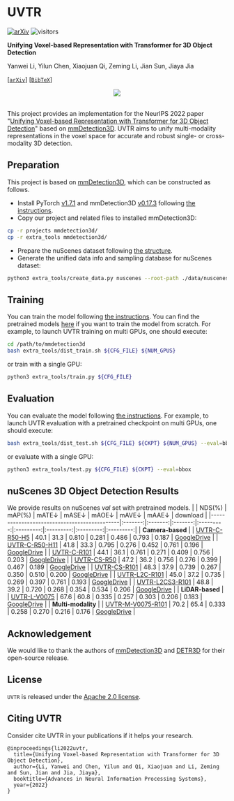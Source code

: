 
# UVTR
[![arXiv](https://img.shields.io/badge/arXiv-Paper-<COLOR>.svg)](https://arxiv.org/abs/2206.00630)
![visitors](https://visitor-badge.glitch.me/badge?page_id=dvlab-research/UVTR)

**Unifying Voxel-based Representation with Transformer for 3D Object Detection**

Yanwei Li, Yilun Chen, Xiaojuan Qi, Zeming Li, Jian Sun, Jiaya Jia

[[`arXiv`](https://arxiv.org/abs/2206.00630)] [[`BibTeX`](#CitingUVTR)]

<div align="center">
  <img src="projects/docs/uvtr.png"/>
</div><br/>

This project provides an implementation for the NeurIPS 2022 paper "[Unifying Voxel-based Representation with Transformer for 3D Object Detection](https://arxiv.org/abs/2206.00630)" based on [mmDetection3D](https://github.com/open-mmlab/mmdetection3d). UVTR aims to unify multi-modality representations in the voxel space for accurate and robust single- or cross-modality 3D detection.

## Preparation
This project is based on [mmDetection3D](https://github.com/open-mmlab/mmdetection3d), which can be constructed as follows.
* Install PyTorch [v1.7.1](https://pytorch.org/get-started/previous-versions/) and mmDetection3D [v0.17.3](https://github.com/open-mmlab/mmdetection3d/tree/v0.17.3) following [the instructions](https://github.com/open-mmlab/mmdetection3d/blob/v0.17.3/docs/getting_started.md).
* Copy our project and related files to installed mmDetection3D:
```bash
cp -r projects mmdetection3d/
cp -r extra_tools mmdetection3d/
```
* Prepare the nuScenes dataset following [the structure](https://github.com/open-mmlab/mmdetection3d/blob/v0.17.3/docs/data_preparation.md).
* Generate the unified data info and sampling database for nuScenes dataset:
```bash
python3 extra_tools/create_data.py nuscenes --root-path ./data/nuscenes --out-dir ./data/nuscenes --extra-tag nuscenes_unified
```

## Training
You can train the model following [the instructions](https://github.com/open-mmlab/mmdetection3d/blob/v0.17.3/docs/datasets/nuscenes_det.md).
You can find the pretrained models [here](https://drive.google.com/drive/folders/1KvG7tBYhmFQCiF_pAZc3Aa3H_D__-Jqh?usp=sharing) if you want to train the model from scratch.
For example, to launch UVTR training on multi GPUs,
one should execute:
```bash
cd /path/to/mmdetection3d
bash extra_tools/dist_train.sh ${CFG_FILE} ${NUM_GPUS}
```
or train with a single GPU:
```bash
python3 extra_tools/train.py ${CFG_FILE}
```

## Evaluation
You can evaluate the model following [the instructions](./docs/GETTING_STARTED.md).
For example, to launch UVTR evaluation with a pretrained checkpoint on multi GPUs,
one should execute:
```bash
bash extra_tools/dist_test.sh ${CFG_FILE} ${CKPT} ${NUM_GPUS} --eval=bbox
```
or evaluate with a single GPU:
```bash
python3 extra_tools/test.py ${CFG_FILE} ${CKPT} --eval=bbox
```
## nuScenes 3D Object Detection Results
We provide results on nuScenes *val* set with pretrained models.
|                                             | NDS(%) | mAP(%) | mATE&darr; | mASE&darr; | mAOE&darr; | mAVE&darr; | mAAE&darr; | download | 
|---------------------------------------------|:-------:|:-------:|:-------:|:---------:|:---------:|:---------:|:---------:|:---------:|
| **Camera-based** |
| [UVTR-C-R50-H5](projects/configs/uvtr/camera_based/camera/uvtr_c_r50_h5.py) | 40.1 | 31.3 | 0.810 | 0.281 | 0.486 | 0.793 | 0.187 | [GoogleDrive](https://drive.google.com/file/d/1gomNuo5--I5bdDiuiJxnhUbSw4GqE4VO/view?usp=sharing) |
| [UVTR-C-R50-H11](projects/configs/uvtr/camera_based/camera/uvtr_c_r50_h11.py) | 41.8 | 33.3 | 0.795 | 0.276 | 0.452 | 0.761 | 0.196 | [GoogleDrive](https://drive.google.com/file/d/1ZCwzpsByd5ZulgHltGQCIzoOZmI8FC12/view?usp=sharing) |
| [UVTR-C-R101](projects/configs/uvtr/camera_based/camera/uvtr_c_r101_h11.py) | 44.1 | 36.1 | 0.761 | 0.271 | 0.409 | 0.756 | 0.203 | [GoogleDrive](https://drive.google.com/file/d/1Mc3ZDGDPqc5uqZvrJswTn4TQdsEwtnAP/view?usp=sharing) |
| [UVTR-CS-R50](projects/configs/uvtr/camera_based/camera_sweep/uvtr_cs5_r50_h11.py) | 47.2 | 36.2 | 0.756 | 0.276 | 0.399 | 0.467 | 0.189 | [GoogleDrive](https://drive.google.com/file/d/1BHsUzTuColqtHEIXczhgC7SsWi_0mA69/view?usp=sharing) |
| [UVTR-CS-R101](projects/configs/uvtr/camera_based/camera_sweep/uvtr_cs4_r101_h11.py) | 48.3 | 37.9 | 0.739 | 0.267 | 0.350 | 0.510 | 0.200 | [GoogleDrive](https://drive.google.com/file/d/1JcNbnIBfp5us2CaEktr1-4t5jWOFLldA/view?usp=sharing) |
| [UVTR-L2C-R101](projects/configs/uvtr/camera_based/knowledge_distill/uvtr_l2c_r101_h11.py) | 45.0 | 37.2 | 0.735 | 0.269 | 0.397 | 0.761 | 0.193 | [GoogleDrive](https://drive.google.com/file/d/1Knc9EHeOjXtAkRzRAN0jPUFSiqK2t1Ac/view?usp=sharing) |
| [UVTR-L2CS3-R101](projects/configs/uvtr/camera_based/knowledge_distill/uvtr_l2cs3_r101_h11.py) | 48.8 | 39.2 | 0.720 | 0.268 | 0.354 | 0.534 | 0.206 | [GoogleDrive](https://drive.google.com/file/d/1Q5f-fESCKje9q98mj7v6pC9r_yYUw1-4/view?usp=sharing) |
| **LiDAR-based** |
| [UVTR-L-V0075](projects/configs/uvtr/lidar_based/uvtr_l_v0075_h5.py) | 67.6 | 60.8 | 0.335 | 0.257 | 0.303 | 0.206 | 0.183 | [GoogleDrive](https://drive.google.com/file/d/11wepYo4alFifpEEOtnmRJg6-plLE1QD8/view?usp=sharing) |
| **Multi-modality** |
| [UVTR-M-V0075-R101](projects/configs/uvtr/lidar_based/uvtr_l_v01_h5.py) | 70.2 | 65.4 | 0.333 | 0.258 | 0.270 | 0.216 | 0.176 | [GoogleDrive](https://drive.google.com/file/d/1dlxXIS4Cuv6ePxuxMRIaxpG_b1Pk8sqO/view?usp=sharing) |
## Acknowledgement
We would like to thank the authors of [mmDetection3D](https://github.com/open-mmlab/mmdetection3d) and [DETR3D](https://github.com/WangYueFt/detr3d) for their open-source release.

## License
`UVTR` is released under the [Apache 2.0 license](LICENSE).

## <a name="CitingUVTR"></a>Citing UVTR

Consider cite UVTR in your publications if it helps your research.

```
@inproceedings{li2022uvtr,
  title={Unifying Voxel-based Representation with Transformer for 3D Object Detection},
  author={Li, Yanwei and Chen, Yilun and Qi, Xiaojuan and Li, Zeming and Sun, Jian and Jia, Jiaya},
  booktitle={Advances in Neural Information Processing Systems},
  year={2022}
}
```
